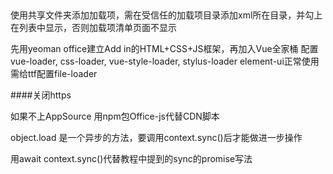 ##

使用共享文件夹添加加载项，需在受信任的加载项目录添加xml所在目录，并勾上在列表中显示，否则加载项清单页面不显示

先用yeoman office建立Add in的HTML+CSS+JS框架，再加入Vue全家桶
配置vue-loader, css-loader, vue-style-loader, stylus-loader
element-ui正常使用需给ttf配置file-loader

####关闭https  

如果不上AppSource 用npm包Office-js代替CDN脚本


object.load 是一个异步的方法，要调用context.sync()后才能做进一步操作

用await context.sync()代替教程中提到的sync的promise写法